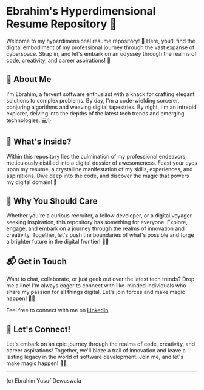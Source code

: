 # Ebrahim's Hyperdimensional Resume Repository 🚀

Welcome to my hyperdimensional resume repository! 🌟 Here, you'll find the digital embodiment of my professional journey through the vast expanse of cyberspace. Strap in, and let's embark on an odyssey through the realms of code, creativity, and career aspirations! 🌌

## 📄 About Me

I'm Ebrahim, a fervent software enthusiast with a knack for crafting elegant solutions to complex problems. By day, I'm a code-wielding sorcerer, conjuring algorithms and weaving digital tapestries. By night, I'm an intrepid explorer, delving into the depths of the latest tech trends and emerging technologies. 💻✨

## 🚀 What's Inside?

Within this repository lies the culmination of my professional endeavors, meticulously distilled into a digital dossier of awesomeness. Feast your eyes upon my resume, a crystalline manifestation of my skills, experiences, and aspirations. Dive deep into the code, and discover the magic that powers my digital domain! 🌟

## 🌟 Why You Should Care

Whether you're a curious recruiter, a fellow developer, or a digital voyager seeking inspiration, this repository has something for everyone. Explore, engage, and embark on a journey through the realms of innovation and creativity. Together, let's push the boundaries of what's possible and forge a brighter future in the digital frontier! 🌈✨

## 📬 Get in Touch

Want to chat, collaborate, or just geek out over the latest tech trends? Drop me a line! I'm always eager to connect with like-minded individuals who share my passion for all things digital. Let's join forces and make magic happen! 🚀🌟

Feel free to connect with me on [LinkedIn](https://www.linkedin.com/in/ebrahimd/).

## 🎉 Let's Connect!

Let's embark on an epic journey through the realms of code, creativity, and career aspirations! Together, we'll blaze a trail of innovation and leave a lasting legacy in the world of software development. Join me, and let's make magic happen! 🚀✨

____________________________
(c) Ebrahim Yusuf Dewaswala